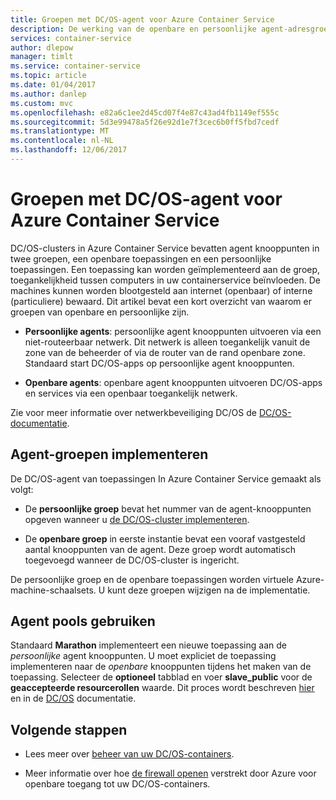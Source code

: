 ```yaml
---
title: Groepen met DC/OS-agent voor Azure Container Service
description: De werking van de openbare en persoonlijke agent-adresgroepen met een Azure Container Service DC/OS-cluster
services: container-service
author: dlepow
manager: timlt
ms.service: container-service
ms.topic: article
ms.date: 01/04/2017
ms.author: danlep
ms.custom: mvc
ms.openlocfilehash: e82a6c1ee2d45cd07f4e87c43ad4fb1149ef555c
ms.sourcegitcommit: 5d3e99478a5f26e92d1e7f3cec6b0ff5fbd7cedf
ms.translationtype: MT
ms.contentlocale: nl-NL
ms.lasthandoff: 12/06/2017
---
```

# <a name="dcos-agent-pools-for-azure-container-service"></a>Groepen met DC/OS-agent voor Azure Container Service
DC/OS-clusters in Azure Container Service bevatten agent knooppunten in twee groepen, een openbare toepassingen en een persoonlijke toepassingen. Een toepassing kan worden geïmplementeerd aan de groep, toegankelijkheid tussen computers in uw containerservice beïnvloeden. De machines kunnen worden blootgesteld aan internet (openbaar) of interne (particuliere) bewaard. Dit artikel bevat een kort overzicht van waarom er groepen van openbare en persoonlijke zijn.


* **Persoonlijke agents**: persoonlijke agent knooppunten uitvoeren via een niet-routeerbaar netwerk. Dit netwerk is alleen toegankelijk vanuit de zone van de beheerder of via de router van de rand openbare zone. Standaard start DC/OS-apps op persoonlijke agent knooppunten. 

* **Openbare agents**: openbare agent knooppunten uitvoeren DC/OS-apps en services via een openbaar toegankelijk netwerk. 

Zie voor meer informatie over netwerkbeveiliging DC/OS de [DC/OS-documentatie](https://dcos.io/docs/1.7/administration/securing-your-cluster/).

## <a name="deploy-agent-pools"></a>Agent-groepen implementeren

De DC/OS-agent van toepassingen In Azure Container Service gemaakt als volgt:

* De **persoonlijke groep** bevat het nummer van de agent-knooppunten opgeven wanneer u [de DC/OS-cluster implementeren](container-service-deployment.md). 

* De **openbare groep** in eerste instantie bevat een vooraf vastgesteld aantal knooppunten van de agent. Deze groep wordt automatisch toegevoegd wanneer de DC/OS-cluster is ingericht.

De persoonlijke groep en de openbare toepassingen worden virtuele Azure-machine-schaalsets. U kunt deze groepen wijzigen na de implementatie.

## <a name="use-agent-pools"></a>Agent pools gebruiken
Standaard **Marathon** implementeert een nieuwe toepassing aan de *persoonlijke* agent knooppunten. U moet expliciet de toepassing implementeren naar de *openbare* knooppunten tijdens het maken van de toepassing. Selecteer de **optioneel** tabblad en voer **slave_public** voor de **geaccepteerde resourcerollen** waarde. Dit proces wordt beschreven [hier](container-service-mesos-marathon-ui.md#deploy-a-docker-formatted-container) en in de [DC/OS](https://dcos.io/docs/1.7/administration/installing/custom/create-public-agent/) documentatie.

## <a name="next-steps"></a>Volgende stappen
* Lees meer over [beheer van uw DC/OS-containers](container-service-mesos-marathon-ui.md).

* Meer informatie over hoe [de firewall openen](container-service-enable-public-access.md) verstrekt door Azure voor openbare toegang tot uw DC/OS-containers.

